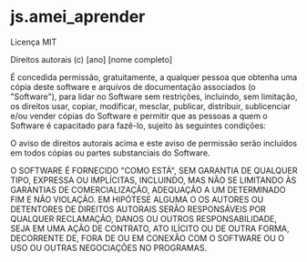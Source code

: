 # js.amei_aprender

Licença MIT

Direitos autorais (c) [ano] [nome completo]

É concedida permissão, gratuitamente, a qualquer pessoa que obtenha uma cópia
deste software e arquivos de documentação associados (o "Software"), para lidar
no Software sem restrições, incluindo, sem limitação, os direitos
usar, copiar, modificar, mesclar, publicar, distribuir, sublicenciar e/ou vender
cópias do Software e permitir que as pessoas a quem o Software é
capacitado para fazê-lo, sujeito às seguintes condições:

O aviso de direitos autorais acima e este aviso de permissão serão incluídos em todos
cópias ou partes substanciais do Software.

O SOFTWARE É FORNECIDO "COMO ESTÁ", SEM GARANTIA DE QUALQUER TIPO, EXPRESSA OU
IMPLÍCITAS, INCLUINDO, MAS NÃO SE LIMITANDO ÀS GARANTIAS DE COMERCIALIZAÇÃO,
ADEQUAÇÃO A UM DETERMINADO FIM E NÃO VIOLAÇÃO. EM HIPÓTESE ALGUMA O
OS AUTORES OU DETENTORES DE DIREITOS AUTORAIS SERÃO RESPONSÁVEIS POR QUALQUER RECLAMAÇÃO, DANOS OU OUTROS
RESPONSABILIDADE, SEJA EM UMA AÇÃO DE CONTRATO, ATO ILÍCITO OU DE OUTRA FORMA, DECORRENTE DE,
FORA DE OU EM CONEXÃO COM O SOFTWARE OU O USO OU OUTRAS NEGOCIAÇÕES NO
PROGRAMAS.
